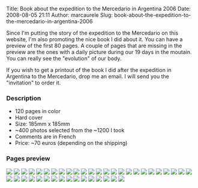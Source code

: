 Title: Book about the expedition to the Mercedario in Argentina 2006
Date: 2008-08-05 21:11
Author: marcaurele
Slug: book-about-the-expedition-to-the-mercedario-in-argentina-2006

Since I'm putting the story of the expedition to the Mercedario on this
website, I'm also promoting the nice book I did about it. You can have a
preview of the first 80 pages. A couple of pages that are missing in the
preview are the ones with a daily picture during our 19 days in the
moutain. You can really see the "evolution" of our body.

If you wish to get a printout of the book I did after the expedition in
Argentina to the Mercedario, drop me an email. I will send you the
"invitation" to order it.

### Description

-   120 pages in color
-   Hard cover
-   Size: 185mm x 185mm
-   \~400 photos selected from the \~1200 I took
-   Comments are in French
-   Price: \~70 euros (depending on the shipping)

### Pages preview

![](http://shakeyourlife.com/sites/shakeyourlife.com/files/argentina-book-preview-00.jpg)
![](http://shakeyourlife.com/sites/shakeyourlife.com/files/argentina-book-preview-01.jpg)
![](http://shakeyourlife.com/sites/shakeyourlife.com/files/argentina-book-preview-02.jpg)
![](http://shakeyourlife.com/sites/shakeyourlife.com/files/argentina-book-preview-03.jpg)
![](http://shakeyourlife.com/sites/shakeyourlife.com/files/argentina-book-preview-04.jpg)
![](http://shakeyourlife.com/sites/shakeyourlife.com/files/argentina-book-preview-05.jpg)
![](http://shakeyourlife.com/sites/shakeyourlife.com/files/argentina-book-preview-06.jpg)
![](http://shakeyourlife.com/sites/shakeyourlife.com/files/argentina-book-preview-07.jpg)
![](http://shakeyourlife.com/sites/shakeyourlife.com/files/argentina-book-preview-08.jpg)
![](http://shakeyourlife.com/sites/shakeyourlife.com/files/argentina-book-preview-09.jpg)
![](http://shakeyourlife.com/sites/shakeyourlife.com/files/argentina-book-preview-10.jpg)
![](http://shakeyourlife.com/sites/shakeyourlife.com/files/argentina-book-preview-11.jpg)
![](http://shakeyourlife.com/sites/shakeyourlife.com/files/argentina-book-preview-12.jpg)
![](http://shakeyourlife.com/sites/shakeyourlife.com/files/argentina-book-preview-13.jpg)
![](http://shakeyourlife.com/sites/shakeyourlife.com/files/argentina-book-preview-14.jpg)
![](http://shakeyourlife.com/sites/shakeyourlife.com/files/argentina-book-preview-15.jpg)
![](http://shakeyourlife.com/sites/shakeyourlife.com/files/argentina-book-preview-16.jpg)
![](http://shakeyourlife.com/sites/shakeyourlife.com/files/argentina-book-preview-17.jpg)
![](http://shakeyourlife.com/sites/shakeyourlife.com/files/argentina-book-preview-18.jpg)
![](http://shakeyourlife.com/sites/shakeyourlife.com/files/argentina-book-preview-19.jpg)
![](http://shakeyourlife.com/sites/shakeyourlife.com/files/argentina-book-preview-20.jpg)
![](http://shakeyourlife.com/sites/shakeyourlife.com/files/argentina-book-preview-21.jpg)
![](http://shakeyourlife.com/sites/shakeyourlife.com/files/argentina-book-preview-22.jpg)
![](http://shakeyourlife.com/sites/shakeyourlife.com/files/argentina-book-preview-23.jpg)
![](http://shakeyourlife.com/sites/shakeyourlife.com/files/argentina-book-preview-24.jpg)
![](http://shakeyourlife.com/sites/shakeyourlife.com/files/argentina-book-preview-25.jpg)
![](http://shakeyourlife.com/sites/shakeyourlife.com/files/argentina-book-preview-26.jpg)
![](http://shakeyourlife.com/sites/shakeyourlife.com/files/argentina-book-preview-27.jpg)
![](http://shakeyourlife.com/sites/shakeyourlife.com/files/argentina-book-preview-28.jpg)
![](http://shakeyourlife.com/sites/shakeyourlife.com/files/argentina-book-preview-29.jpg)
![](http://shakeyourlife.com/sites/shakeyourlife.com/files/argentina-book-preview-30.jpg)
![](http://shakeyourlife.com/sites/shakeyourlife.com/files/argentina-book-preview-31.jpg)
![](http://shakeyourlife.com/sites/shakeyourlife.com/files/argentina-book-preview-32.jpg)
![](http://shakeyourlife.com/sites/shakeyourlife.com/files/argentina-book-preview-33.jpg)
![](http://shakeyourlife.com/sites/shakeyourlife.com/files/argentina-book-preview-34.jpg)
![](http://shakeyourlife.com/sites/shakeyourlife.com/files/argentina-book-preview-35.jpg)
![](http://shakeyourlife.com/sites/shakeyourlife.com/files/argentina-book-preview-36.jpg)
![](http://shakeyourlife.com/sites/shakeyourlife.com/files/argentina-book-preview-37.jpg)
![](http://shakeyourlife.com/sites/shakeyourlife.com/files/argentina-book-preview-38.jpg)
![](http://shakeyourlife.com/sites/shakeyourlife.com/files/argentina-book-preview-39.jpg)
![](http://shakeyourlife.com/sites/shakeyourlife.com/files/argentina-book-preview-40.jpg)
